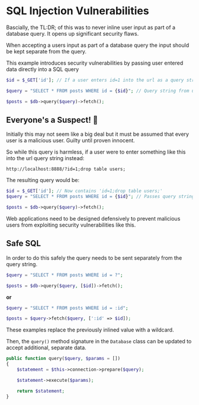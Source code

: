 # SQL Injection Vulnerabilities

Bascially, the TL:DR; of this was to never inline user input as part of a database query. It opens up significant security flaws.

When accepting a users input as part of a database query the input should be kept separate from the query.

This example introduces security vulnerabilities by passing user entered data directly into a SQL query

```php
$id = $_GET['id']; // If a user enters id=1 into the url as a query string it would become the value of $id

$query = "SELECT * FROM posts WHERE id = {$id}"; // Query string from user is injected directly into the database query

$posts = $db->query($query)->fetch();
```

## Everyone's a Suspect! 🚨
Initially this may not seem like a big deal but it must be assumed that every user is a malicious user. Guilty until proven innocent. 

So while this query is harmless, if a user were to enter something like this into the url query string instead:

```
http://localhost:8888/?id=1;drop table users;
```

The resulting query would be:

```php
$id = $_GET['id']; // Now contains 'id=1;drop table users;'
$query = "SELECT * FROM posts WHERE id = {$id}"; // Passes query string into database query and users table goes pop!

$posts = $db->query($query)->fetch();
```

Web applications need to be designed defensively to prevent malicious users from exploiting security vulnerabilities like this.

## Safe SQL
In order to do this safely the query needs to be sent separately from the query string.

```php
$query = "SELECT * FROM posts WHERE id = ?";

$posts = $db->query($query, [$id])->fetch();
```

**or**

```php
$query = "SELECT * FROM posts WHERE id = :id";

$posts = $query->fetch($query, [':id' => $id]);
```
These examples replace the previously inlined value with a wildcard.

Then, the `query()` method signature in the `Database` class can be updated to accept additional, separate data.

```php
public function query($query, $params = [])
{
    $statement = $this->connection->prepare($query);

    $statement->execute($params);

    return $statement;
}
```